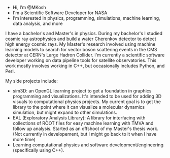 - Hi, I’m @MKosh
- I'm a Scientific Software Developer for NASA
- I’m interested in physics, programming, simulations, machine learning, data analysis, and more

I have a bachelor's and Master's in physics. During my bachelor's I studied cosmic ray astrophysics and build a water Cherenkov detector to detect high energy cosmic rays. My Master's research involved using machine learning models to search for vector boson scattering events in the CMS detector at CERN's Large Hadron Collider. I'm currently a scientific software developer working on data pipeline tools for satellite observatories. This work mostly involves working in C++, but occasionally includes Python, and Perl.

My side projects include:
- sim3D: an OpenGL learning project to get a foundation in graphics programming and visualizations. It's intended to be used for adding 3D visuals to computational physics projects. My current goal is to get the library to the point where it can visualize a molecular dynamics simulation, but might expand to other simulations.
- EAL (Exploratory Analysis Library): A library for interfacing with collections of ROOT files for easy machine learning with TMVA and follow up analysis. Started as an offshoot of my Master's thesis work. (Not currently in developement, but I might go back to it when I have more time)
- Learning computational physics and software development/engineering (specifically using C++).
